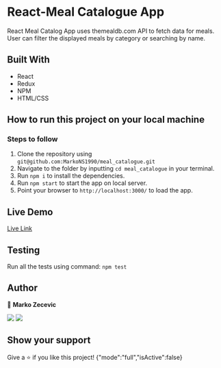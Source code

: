 # React-Meal Catalogue App

React Meal Catalog App uses themealdb.com API to fetch data for meals. User can filter the displayed meals by category or searching by name.

## Built With

- React
- Redux
- NPM
- HTML/CSS

## How to run this project on your local machine

### Steps to follow

1. Clone the repository using `git@github.com:MarkoNS1990/meal_catalogue.git`
2. Navigate to the folder by inputting `cd meal_catalogue` in your terminal.
3. Run `npm i` to install the dependencies.
4. Run `npm start` to start the app on local server.
5. Point your browser to `http://localhost:3000/` to load the app.

## Live Demo

[Live Link](https://meal-catalogue.herokuapp.com/)

## Testing

Run all the tests using command:
`npm test`

## Author

👤 **Marko Zecevic**

[![](https://img.shields.io/badge/GitHub-100000?style=for-the-badge&logo=github&logoColor=white)](https://github.com/MarkoNS1990) [![](https://img.shields.io/badge/LinkedIn-0077B5?style=for-the-badge&logo=linkedin&logoColor=white)](https://www.linkedin.com/in/zecevicmarko/)

## Show your support

Give a ⭐️ if you like this project!
{"mode":"full","isActive":false}
